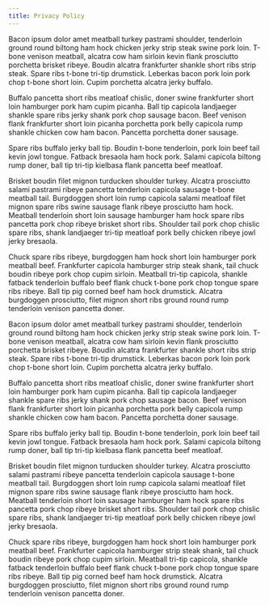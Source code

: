 ```yaml
---
title: Privacy Policy
---
```


Bacon ipsum dolor amet meatball turkey pastrami shoulder, tenderloin ground round biltong ham hock chicken jerky strip steak swine pork loin. T-bone venison meatball, alcatra cow ham sirloin kevin flank prosciutto porchetta brisket ribeye. Boudin alcatra frankfurter shankle short ribs strip steak. Spare ribs t-bone tri-tip drumstick. Leberkas bacon pork loin pork chop t-bone short loin. Cupim porchetta alcatra jerky buffalo.

Buffalo pancetta short ribs meatloaf chislic, doner swine frankfurter short loin hamburger pork ham cupim picanha. Ball tip capicola landjaeger shankle spare ribs jerky shank pork chop sausage bacon. Beef venison flank frankfurter short loin picanha porchetta pork belly capicola rump shankle chicken cow ham bacon. Pancetta porchetta doner sausage.

Spare ribs buffalo jerky ball tip. Boudin t-bone tenderloin, pork loin beef tail kevin jowl tongue. Fatback bresaola ham hock pork. Salami capicola biltong rump doner, ball tip tri-tip kielbasa flank pancetta beef meatloaf.

Brisket boudin filet mignon turducken shoulder turkey. Alcatra prosciutto salami pastrami ribeye pancetta tenderloin capicola sausage t-bone meatball tail. Burgdoggen short loin rump capicola salami meatloaf filet mignon spare ribs swine sausage flank ribeye prosciutto ham hock. Meatball tenderloin short loin sausage hamburger ham hock spare ribs pancetta pork chop ribeye brisket short ribs. Shoulder tail pork chop chislic spare ribs, shank landjaeger tri-tip meatloaf pork belly chicken ribeye jowl jerky bresaola.

Chuck spare ribs ribeye, burgdoggen ham hock short loin hamburger pork meatball beef. Frankfurter capicola hamburger strip steak shank, tail chuck boudin ribeye pork chop cupim sirloin. Meatball tri-tip capicola, shankle fatback tenderloin buffalo beef flank chuck t-bone pork chop tongue spare ribs ribeye. Ball tip pig corned beef ham hock drumstick. Alcatra burgdoggen prosciutto, filet mignon short ribs ground round rump tenderloin venison pancetta doner.


Bacon ipsum dolor amet meatball turkey pastrami shoulder, tenderloin ground round biltong ham hock chicken jerky strip steak swine pork loin. T-bone venison meatball, alcatra cow ham sirloin kevin flank prosciutto porchetta brisket ribeye. Boudin alcatra frankfurter shankle short ribs strip steak. Spare ribs t-bone tri-tip drumstick. Leberkas bacon pork loin pork chop t-bone short loin. Cupim porchetta alcatra jerky buffalo.

Buffalo pancetta short ribs meatloaf chislic, doner swine frankfurter short loin hamburger pork ham cupim picanha. Ball tip capicola landjaeger shankle spare ribs jerky shank pork chop sausage bacon. Beef venison flank frankfurter short loin picanha porchetta pork belly capicola rump shankle chicken cow ham bacon. Pancetta porchetta doner sausage.

Spare ribs buffalo jerky ball tip. Boudin t-bone tenderloin, pork loin beef tail kevin jowl tongue. Fatback bresaola ham hock pork. Salami capicola biltong rump doner, ball tip tri-tip kielbasa flank pancetta beef meatloaf.

Brisket boudin filet mignon turducken shoulder turkey. Alcatra prosciutto salami pastrami ribeye pancetta tenderloin capicola sausage t-bone meatball tail. Burgdoggen short loin rump capicola salami meatloaf filet mignon spare ribs swine sausage flank ribeye prosciutto ham hock. Meatball tenderloin short loin sausage hamburger ham hock spare ribs pancetta pork chop ribeye brisket short ribs. Shoulder tail pork chop chislic spare ribs, shank landjaeger tri-tip meatloaf pork belly chicken ribeye jowl jerky bresaola.

Chuck spare ribs ribeye, burgdoggen ham hock short loin hamburger pork meatball beef. Frankfurter capicola hamburger strip steak shank, tail chuck boudin ribeye pork chop cupim sirloin. Meatball tri-tip capicola, shankle fatback tenderloin buffalo beef flank chuck t-bone pork chop tongue spare ribs ribeye. Ball tip pig corned beef ham hock drumstick. Alcatra burgdoggen prosciutto, filet mignon short ribs ground round rump tenderloin venison pancetta doner.